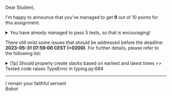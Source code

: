 Dear Student,

I'm happy to announce that you've managed to get **9** out of 10 points for this assignment.
<details><summary>You have already managed to pass 5 tests, so that is encouraging!</summary>&emsp;☑&nbsp;[1p] Simplex should solve problem by minimization<br>&emsp;☑&nbsp;[2p] Simplex should solve problem by maximization<br>&emsp;☑&nbsp;[2p] Should propagate times forward for each state<br>&emsp;☑&nbsp;[2p] Should propagate times backward for each state<br>&emsp;☑&nbsp;[2p] Should be able to evaluate critical paths</details>

There still exist some issues that should be addressed before the deadline: **2023-05-31 07:59:00 CEST (+0200)**. For further details, please refer to the following list:

<details><summary>[1p] Should properly create slacks based on earliest and latest times &gt;&gt; Tested code raises TypeError in typing.py:684</summary></details>

-----------
I remain your faithful servant\
_Bobot_